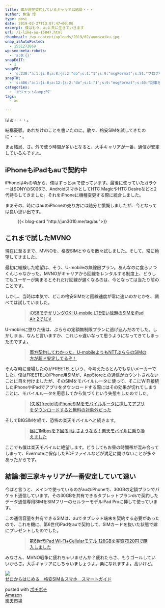 ```yaml
---
title: 僕が現在契約しているキャリアは結局・・・
author: 魚住 惇
type: post
date: 2019-02-27T13:07:47+00:00
excerpt: 僕はもう、auと共に生きていきます
url: /i-like-au-15847.html
thumbnail: /wp-content/uploads/2019/02/aumozaiku.jpg
snap_isAutoPosted:
  - 1551272869
wp-seo-meta-robots:
  - 'a:0:{}'
snapEdIT:
  - 1
snapFB:
  - 's:238:"a:1:{i:0;a:8:{s:2:"do";s:1:"1";s:9:"msgFormat";s:51:"ブログを更新しました！%TITLE% %SITENAME%";s:8:"postType";s:1:"A";s:9:"isAutoImg";s:1:"A";s:8:"imgToUse";s:0:"";s:9:"isAutoURL";s:1:"A";s:8:"urlToUse";s:0:"";s:4:"doFB";i:0;}}";'
snapTW:
  - 's:406:"a:1:{i:0;a:12:{s:2:"do";s:1:"1";s:9:"msgFormat";s:40:"記事を書きました: %TITLE%  %URL%";s:8:"attchImg";s:1:"1";s:9:"isAutoImg";s:1:"A";s:8:"imgToUse";s:0:"";s:9:"isAutoURL";s:1:"A";s:8:"urlToUse";s:0:"";s:4:"doTW";i:0;s:8:"isPosted";s:1:"1";s:4:"pgID";s:19:"1100744615261401089";s:7:"postURL";s:56:"https://twitter.com/jun3010me/status/1100744615261401089";s:5:"pDate";s:19:"2019-02-27 13:09:02";}}";'
categories:
  - 'ガジェット&amp;PC'
tags:
  - au

---
```

はぁ・・・。

結構憂鬱。あれだけのことを書いたのに。散々、格安SIMを試してきたのに・・・。

まぁ結局、さ。外で使う時間が多いとなると、大手キャリアが一番、通信が安定しているんですよ。

## iPhoneもiPadもauで契約中

iPhoneは4sの頃から、僕はずっとauで使っています。最後に使っていたガラケーはSONYのS006で、AndroidスマホとしてHTC MagicやHTC Desireなどと2代持ちしてきました。それをiPhoneに機種変更する際に統合しました。

まぁその、時にはauのiPhoneの売り方には随分と憤慨しましたが、今となっては良い思い出です。<figure class="wp-block-embed is-type-rich is-provider-wp-oembed-blog-card-handler">

<div class="wp-block-embed__wrapper">
  {{< blog-card "http://jun3010.me/tag/au">}}
</div></figure> 

## これまで試したMVNO

現在に至るまで、MVNOを、格安SIMとやらを散々試しました。そして、常に絶望してきました。

最初に経験した絶望は、そう、U-mobileの無線限プラン。あんなのに食らいつくんじゃなかった。MVNOがキャリアから回線をレンタルする制度上、どうしてもユーザーが集まるとそれだけ回線が遅くなるのは、今となっては当たり前のことです。

しかし、当時は本気で、どこの格安SIMだと回線速度が常に速いのかとかを、調べては試していました。<figure class="wp-block-embed is-type-rich is-provider-wp-oembed-blog-card-handler">

<div class="wp-block-embed__wrapper">
  <blockquote class="wp-embedded-content" data-secret="K1DQ21rS5h">
    <a href="http://jun3010.me/umobile-lte-ipadair2-9990.html">iOS8でテザリングOK! U-mobile LTE使い放題のSIMをiPad Air 2で試す</a>
  </blockquote>
</div></figure> 

U-mobileに懲りた後は、ぷららの定額無制限プランに逃げ込んだのでした。しかしまぁ、なんと言いますか、これじゃ遅いなって思うようになってきてしまったのですよ。<figure class="wp-block-embed is-type-rich is-provider-wp-oembed-blog-card-handler">

<div class="wp-block-embed__wrapper">
  <blockquote class="wp-embedded-content" data-secret="Z6m1k3oRMP">
    <a href="http://jun3010.me/umobile-purara-10043.html">両方契約してわかった。U-mobileよりもNTTぷららのSIMの方が超ド安定してるぞ！</a>
  </blockquote>
</div></figure> 

そんな時に登場したのがFREETELという、今考えたらとんでもないメーカーでした。僕はFREETELのiPhone用SIMが、AppStoreとの通信がカウントされないことに目を付けましたが、そのSIMをモバイルルータに使って、そこにWIFI接続したiPhoneやiPadでアプリをダウンロードする際にはその効果が切れてしまうことに、モバイルルータを用意してから気づくという失態をしたのでした。<figure class="wp-block-embed is-type-rich is-provider-wp-oembed-blog-card-handler">

<div class="wp-block-embed__wrapper">
  <blockquote class="wp-embedded-content" data-secret="0e2Jz0dNzV">
    <a href="http://jun3010.me/freetelsim-iyh-11586.html">[失敗]freetelのiPhoneSIMをモバイルルータに挿してアプリをダウンロードすると無料の対象外だった</a>
  </blockquote>
</div></figure> 

そしてBIGSIMを経て、恐怖の楽天モバイルへと続きます。<figure class="wp-block-embed is-type-rich is-provider-wp-oembed-blog-card-handler">

<div class="wp-block-embed__wrapper">
  <blockquote class="wp-embedded-content" data-secret="w7GfBhgypv">
    <a href="http://jun3010.me/rakuten-mobile-13160.html">昼に1Mbpsを下回るiijよさようなら！楽天モバイルに乗り換えました</a>
  </blockquote>
</div></figure> 

ここでも僕は楽天モバイルに絶望します。どうしてもお昼の時間帯が混み合ってしまって、Evernoteに保存したPDFファイルなどが満足に開けないことが多々あったからです。

## 結論:御三家キャリアが一番安定していて速い

今はと言うと、メインで使っているのがauのiPhoneで、30GBの定額プランでパケット通信しています。その30GBを共有できるタブレットプランdsで契約したデータ通信専用SIMをSIMフリーのセルラーモデルiPad Proに挿して使っています。

この通信容量を共有できるSIMは、auでタブレット端末を契約する必要があったので、これを機に、第6世代iPadをauで契約して、SIMカードを抜いた状態で嫁にプレゼントしたのでした。<figure class="wp-block-embed is-type-rich is-provider-wp-oembed-blog-card-handler">

<div class="wp-block-embed__wrapper">
  <blockquote class="wp-embedded-content" data-secret="fvI8uvgiiP">
    <a href="http://jun3010.me/ipad6gen-128gb-13389.html">第6世代iPad Wi-Fi+Cellularモデル 128GBを実質7920円で購入しました</a>
  </blockquote>
</div></figure> 

みなさん、MVNO戦争に疲れちゃいませんか？疲れたらさ、もうゴールしていいからさ。大手キャリアにしちゃいましょうよ。楽になれますよ。高いけど。

<div class="cstmreba">
  <div class="kaerebalink-box">
    <div class="kaerebalink-image">
      <a href="https://www.amazon.co.jp/%E3%82%BC%E3%83%AD%E3%81%8B%E3%82%89%E3%81%AF%E3%81%98%E3%82%81%E3%82%8B-%E6%A0%BC%E5%AE%89SIM%EF%BC%86%E3%82%B9%E3%83%9E%E3%83%9B-%E3%82%B9%E3%83%9E%E3%83%BC%E3%83%88%E3%82%AC%E3%82%A4%E3%83%89-%E3%83%AA%E3%83%B3%E3%82%AF%E3%82%A2%E3%83%83%E3%83%97-ebook/dp/B07NW49DPG?SubscriptionId=AKIAIGGQ4QGQY6L2RH4A&#038;tag=jun3010me-22&#038;linkCode=xm2&#038;camp=2025&#038;creative=165953&#038;creativeASIN=B07NW49DPG" target="_blank"  rel="noopener noreferrer"><img decoding="async" src="https://images-fe.ssl-images-amazon.com/images/I/51eAkGouNEL._SL160_.jpg" style="border: none;" /></a>
    </div>
    <div class="kaerebalink-info">
      <div class="kaerebalink-name">
        <a href="https://www.amazon.co.jp/%E3%82%BC%E3%83%AD%E3%81%8B%E3%82%89%E3%81%AF%E3%81%98%E3%82%81%E3%82%8B-%E6%A0%BC%E5%AE%89SIM%EF%BC%86%E3%82%B9%E3%83%9E%E3%83%9B-%E3%82%B9%E3%83%9E%E3%83%BC%E3%83%88%E3%82%AC%E3%82%A4%E3%83%89-%E3%83%AA%E3%83%B3%E3%82%AF%E3%82%A2%E3%83%83%E3%83%97-ebook/dp/B07NW49DPG?SubscriptionId=AKIAIGGQ4QGQY6L2RH4A&#038;tag=jun3010me-22&#038;linkCode=xm2&#038;camp=2025&#038;creative=165953&#038;creativeASIN=B07NW49DPG" target="_blank"  rel="noopener noreferrer">ゼロからはじめる　格安SIM＆スマホ　スマートガイド</a></p>
        <div class="kaerebalink-powered-date">
          posted with <a href="http://jun3010.me/pochipochi.php" rel="nofollow noopener noreferrer" target="_blank">ポチポチ</a>
        </div>
      </div>
      <div class="kaerebalink-link1">
        <div class="shoplinkamazon">
          <a href="https://www.amazon.co.jp/gp/search?keywords=ゼロからはじめる　格安SIM＆スマホ　スマートガイド&#038;tag=jun3010me-22" target="_blank"  rel="noopener noreferrer">Amazon</a>
        </div>
        <div class="shoplinkrakuten">
          <a href="https://hb.afl.rakuten.co.jp/hgc/10ef1d94.c90f9829.10ef1d95.53606a39/?pc=https%3A%2F%2Fsearch.rakuten.co.jp%2Fsearch%2Fmall%2Fゼロからはじめる　格安SIM＆スマホ　スマートガイド%2F-%2Ff.1-p.1-s.1-sf.0-st.A-v.2%3Fx%3D0%26scid%3Daf_ich_link_urltxt%26m%3Dhttp%3A%2F%2Fm.rakuten.co.jp%2F" target="_blank"  rel="noopener noreferrer">楽天市場</a>
        </div>
      </div>
    </div>
    <div class="booklink-footer">
    </div>
  </div>
</div>